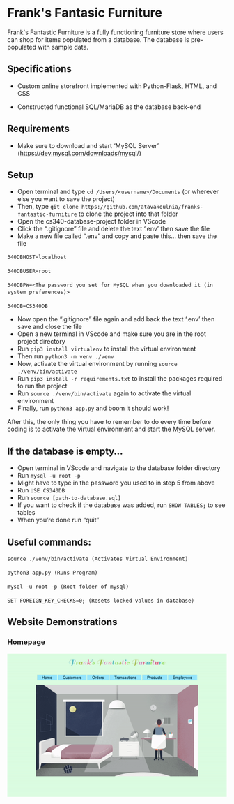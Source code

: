 # Frank's Fantasic Furniture
Frank's Fantastic Furniture is a fully functioning furniture store where users can shop for items populated from a database. The database is pre-populated with sample data.

## Specifications
- Custom online storefront implemented with Python-Flask, HTML, and CSS

- Constructed functional SQL/MariaDB as the database back-end


## Requirements
- Make sure to download and start ‘MySQL Server’ (https://dev.mysql.com/downloads/mysql/)

## Setup
- Open terminal and type ``` cd /Users/<username>/Documents ``` (or wherever else you want to save the project)
- Then, type ``` git clone https://github.com/atavakoulnia/franks-fantastic-furniture ``` to clone the project into that folder
- Open the cs340-database-project folder in VScode
- Click the “.gitignore” file and delete the text ‘.env’ then save the file
- Make a new file called “.env” and copy and paste this… then save the file
```
340DBHOST=localhost

340DBUSER=root
  
340DBPW=<The password you set for MySQL when you downloaded it (in system preferences)>
  
340DB=CS340DB
```
- Now open the “.gitignore” file again and add back the text ‘.env’ then save and close the file
- Open a new terminal in VScode and make sure you are in the root project directory
- Run ``` pip3 install virtualenv ``` to install the virtual environment
- Then run ``` python3 -m venv ./venv ```
- Now, activate the virtual environment by running ``` source ./venv/bin/activate ```
- Run ``` pip3 install -r requirements.txt ``` to install the packages required to run the project
- Run ``` source ./venv/bin/activate ``` again to activate the virtual environment
- Finally, run ``` python3 app.py ``` and boom it should work! 

After this, the only thing you have to remember to do every time before coding is to activate the virtual environment and start the MySQL server. 

## If the database is empty…
- Open terminal in VScode and navigate to the database folder directory
- Run ``` mysql -u root -p ```
- Might have to type in the password you used to in step 5 from above
- Run ``` USE CS340DB ```
- Run ``` source [path-to-database.sql] ```
- If you want to check if the database was added, run ``` SHOW TABLES; ``` to see tables
- When you’re done run “quit”

## Useful commands:
```
source ./venv/bin/activate (Activates Virtual Environment)

python3 app.py (Runs Program)

mysql -u root -p (Root folder of mysql)

SET FOREIGN_KEY_CHECKS=0; (Resets locked values in database)
```

## Website Demonstrations 

### Homepage

![Homepage](https://github.com/atavakoulnia/franks-fantastic-furniture/blob/main/static/img/homepage-demo.gif)
